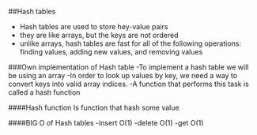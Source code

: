 ##Hash tables

- Hash tables are used to store hey-value pairs
- they are like arrays, but the keys are not ordered
- unlike arrays, hash tables are fast for all of the following operations:
finding values, adding new values, and removing values 

###Own implementation of Hash table
-To implement a hash table we will be using an array
-In order to look up values by key, we need a way to convert keys into valid array indices.
-A function that performs this task is called a hash function

####Hash function
Is function that hash some value

####BIG O of Hash tables
-insert O(1)
-delete O(1)
-get O(1)